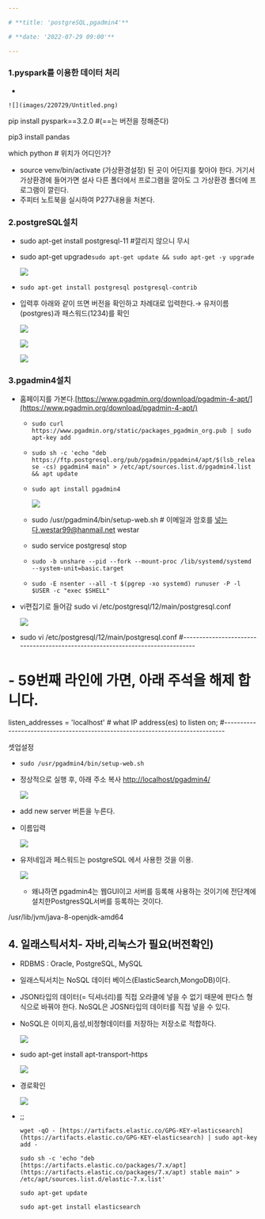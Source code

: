 ```yaml
---

# **title: 'postgreSQL,pgadmin4'**

# **date: '2022-07-29 09:00'**

---
```




### 1.pyspark를 이용한 데이터 처리

- 
    
    ![](images/220729/Untitled.png)
    

pip install pyspark==3.2.0  #(==는 버전을 정해준다)

pip3 install pandas

which python # 위치가 어디인가?

- source venv/bin/activate (가상환경설정) 된 곳이 어딘지를 찾아야 한다. 거기서 가상환경에 들어가면 설사 다른 폴더에서 프로그램을 깔아도 그 가상환경 폴더에 프로그램이 깔린다.
- 주피터 노트북을 실시하여 P277내용을 처본다.

### 2.postgreSQL설치

- sudo apt-get install postgresql-11 #깔리지 않으니 무시
- sudo apt-get upgrade`sudo apt-get update && sudo apt-get -y upgrade`
    
    ![](images/220729/Untitled1.png)
    
- `sudo apt-get install postgresql postgresql-contrib`
- 입력후 아래와 같이 뜨면 버전을 확인하고 차례대로 입력한다.→ 유저이름(postgres)과 패스워드(1234)를 확인
    
    ![](images/220729/Untitled2.png)
    
    ![](images/220729/Untitled3.png)
    
    ![](images/220729/Untitled4.png)
    

### 3.pgadmin4설치

- 홈페이지를 가본다.[https://www.pgadmin.org/download/pgadmin-4-apt/](https://www.pgadmin.org/download/pgadmin-4-apt/)
    - `sudo curl https://www.pgadmin.org/static/packages_pgadmin_org.pub | sudo apt-key add`
    - `sudo sh -c 'echo "deb https://ftp.postgresql.org/pub/pgadmin/pgadmin4/apt/$(lsb_release -cs) pgadmin4 main" > /etc/apt/sources.list.d/pgadmin4.list && apt update`
    - `sudo apt install pgadmin4`
        
        ![](images/220729/Untitled5.png)
        
    - sudo /usr/pgadmin4/bin/setup-web.sh # 이메일과 암호를 넣는다.westar99@hanmail.net westar
    - sudo service postgresql stop
    - `sudo -b unshare --pid --fork --mount-proc /lib/systemd/systemd --system-unit=basic.target`
    - `sudo -E nsenter --all -t $(pgrep -xo systemd) runuser -P -l $USER -c "exec $SHELL"`
- vi편집기로 들어감 sudo vi /etc/postgresql/12/main/postgresql.conf
    
    ![](images/220729/Untitled6.png)
    
- sudo vi /etc/postgresql/12/main/postgresql.conf
#------------------------------------------------------------------------------
# - 59번째 라인에 가면, 아래 주석을 해제 합니다.
listen_addresses = 'localhost'		# what IP address(es) to listen on;
#------------------------------------------------------------------------------

셋업설정

- `sudo /usr/pgadmin4/bin/setup-web.sh`
- 정상적으로 실행 후, 아래 주소 복사 [http://localhost/pgadmin4/](http://localhost/pgadmin4/)
    
    ![](images/220729/Untitled7.png)
    
- add new server 버튼을 누른다.
- 이름입력
    
    ![](images/220729/Untitled8.png)
    
- 유저네임과 페스워드는 postgreSQL 에서 사용한 것을 이용.
    
    ![](images/220729/Untitled9.png)
    
    - 왜냐하면 pgadmin4는 웹GUI이고 서버를 등록해 사용하는 것이기에 전단계에 설치한PostgresSQL서버를 등록하는 것이다.

/usr/lib/jvm/java-8-openjdk-amd64

## 4. 일래스틱서치- 자바,리눅스가 필요(버전확인)

- RDBMS : Oracle, PostgreSQL, MySQL
- 일래스틱서치는 NoSQL 데이터 베이스(ElasticSearch,MongoDB)이다.
- JSON타입의 데이터(= 딕셔너리)를 직접 오라클에 넣을 수 없기 때문에 판다스 형식으로 바꿔야 한다. NoSQL은 JOSN타입의 데이터를 직접 넣을 수 있다.
- NoSQL은 이미지,음성,비정형데이터를 저장하는 저장소로 적합하다.
    
    ![](images/220729/Untitled10.png)
    
- sudo apt-get install apt-transport-https
    
    ![](images/220729/Untitled11.png)
    
- 경로확인
    
    ![](images/220729/Untitled12.png)
    
- ;;
    
    `wget -qO - [https://artifacts.elastic.co/GPG-KEY-elasticsearch](https://artifacts.elastic.co/GPG-KEY-elasticsearch) | sudo apt-key add -`
    
    `sudo sh -c 'echo "deb [https://artifacts.elastic.co/packages/7.x/apt](https://artifacts.elastic.co/packages/7.x/apt) stable main" > /etc/apt/sources.list.d/elastic-7.x.list'`
    
    `sudo apt-get update`
    
    `sudo apt-get install elasticsearch`